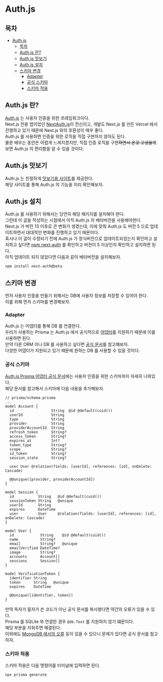 # Auth.js

## 목차

- [Auth.js](#authjs)
  - [목차](#목차)
  - [Auth.js 란?](#authjs-란)
  - [Auth.js 맛보기](#authjs-맛보기)
  - [Auth.js 설치](#authjs-설치)
  - [스키마 변경](#스키마-변경)
    - [Adapter](#adapter)
    - [공식 스키마](#공식-스키마)
    - [스키마 적용](#스키마-적용)

## Auth.js 란?

[Auth.js](https://authjs.dev/) 는 사용자 인증을 위한 프레임워크이다.  
Next.js 전용 앱이었던 [NextAuth.js](https://next-auth.js.org/)이 전신이고, 개발도 Next.js 를 만든 Vercel 에서 진행하고 있기 때문에 Next.js 와의 호환성이 매우 좋다.  
Auth.js 를 사용하면 인증을 위한 로직을 직접 구현하지 않아도 된다.  
물론 배우는 동안은 어렵게 느껴지겠지만, 직접 인증 로직을 구현~~하면서 온갖 고생을~~해보면 Auth.js 의 편리함을 알 수 있을 것이다.

## Auth.js 맛보기

Auth.js 는 친절하게 [맛보기용 사이트](https://next-auth-example.vercel.app/)를 제공한다.  
해당 사이트를 통해 Auth.js 의 기능을 미리 확인해보자.

## Auth.js 설치

Auth.js 를 사용하기 위해서는 당연히 해당 패키지를 설치해야 한다.  
그런데 이 글을 작성하는 시점에서 아직 Auth.js 의 베타버전을 사용해야한다.  
Next.js 가 버전 13 이후로 큰 변화가 생겼는데, 이에 맞춰 Auth.js 도 버전 5 으로 업데이트하면서 대대적인 변화를 진행하고 있기 때문이다.  
혹시나 이 글이 수정되기 전에 Auth.js 가 정식버전으로 업데이트되었는지 확인하고 설치하고 싶다면 [npm next-auth](https://www.npmjs.com/package/next-auth) 를 확인하고 버전이 5 이상인지 확인하고 설치하면 된다.  
아직 업데이트 되지 않았다면 다음과 같이 베타버전을 설치해보자.

```bash
npm install next-auth@beta
```

## 스키마 변경

먼저 사용자 인증을 만들기 위해서는 DB에 사용자 정보를 저장할 수 있어야 한다.  
이를 위해 먼저 스키마를 변경해보자.

### Adapter

Auth.js 는 어댑터를 통해 DB 를 연결한다.  
우리가 사용하는 Prisma 는 Auth.js 에서 공식적으로 [어댑터](https://authjs.dev/reference/adapter/prisma)를 지원하기 때문에 이를 사용하면 된다.  
만약 다른 ORM 이나 DB 를 사용하고 싶다면 [공식 문서](https://authjs.dev/getting-started/adapters)를 참고해보자.  
다양한 어댑터가 지원되고 있기 때문에 원하는 DB 를 사용할 수 있을 것이다.

### 공식 스키마

[Auth.js Prisma 어댑터 공식 문서](https://authjs.dev/reference/adapter/prisma#create-the-prisma-schema-from-scratch)에는 사용자 인증을 위한 스키마까지 자세히 나와있다.  
해당 문서를 참고해서 스키마에 다음 내용을 추가해보자.

```prisma
// prisma/schema.prisma
...
model Account {
  id                 String  @id @default(cuid())
  userId             String
  type               String
  provider           String
  providerAccountId  String
  refresh_token      String?
  access_token       String?
  expires_at         Int?
  token_type         String?
  scope              String?
  id_token           String?
  session_state      String?

  user User @relation(fields: [userId], references: [id], onDelete: Cascade)

  @@unique([provider, providerAccountId])
}

model Session {
  id           String   @id @default(cuid())
  sessionToken String   @unique
  userId       String
  expires      DateTime
  user         User     @relation(fields: [userId], references: [id], onDelete: Cascade)
}

model User {
  id            String    @id @default(cuid())
  name          String?
  email         String?   @unique
  emailVerified DateTime?
  image         String?
  accounts      Account[]
  sessions      Session[]
}

model VerificationToken {
  identifier String
  token      String   @unique
  expires    DateTime

  @@unique([identifier, token])
}
```

만약 독자가 필자가 쓴 코드가 아닌 공식 문서를 복사했다면 약간의 오류가 있을 수 있다.  
Prisma 를 SQLite 와 연결한 경우 `@db.Text` 를 지원하지 않기 떄문이다.  
해당 부분을 지워주면 해결된다.  
이외에도 [MongoDB 에서의 오류](https://authjs.dev/reference/adapter/prisma#mongodb-support) 등이 있을 수 있으니 문제가 있다면 공식 문서를 참고하자.

### 스키마 적용

스키마 적용은 다음 명령어를 터미널에 입력하면 된다.

```bash
npx prisma generate
```
